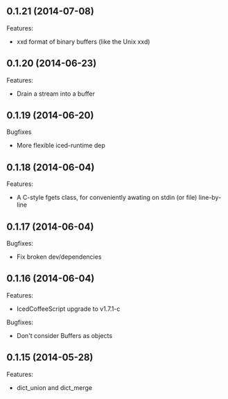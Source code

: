 ## 0.1.21 (2014-07-08)

Features:

  - xxd format of binary buffers (like the Unix xxd)

## 0.1.20 (2014-06-23)

Features:

  - Drain a stream into a buffer

## 0.1.19 (2014-06-20)

Bugfixes

  - More flexible iced-runtime dep

## 0.1.18 (2014-06-04)

Features:

  - A C-style fgets class, for conveniently awating on stdin (or file) line-by-line

## 0.1.17 (2014-06-04)

Bugfixes:

  - Fix broken dev/dependencies

## 0.1.16 (2014-06-04)

Features:

  - IcedCoffeeScript upgrade to v1.7.1-c

Bugfixes:

  - Don't consider Buffers as objects

## 0.1.15 (2014-05-28)

Features:

  - dict_union and dict_merge
